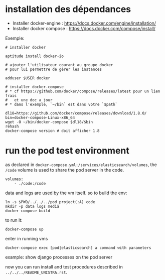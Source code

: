 

# installation des dépendances

* Installer docker-engine : https://docs.docker.com/engine/installation/
* Installer docker compose : https://docs.docker.com/compose/install/

Exemple:

    # installer docker

    aptitude install docker-io

    # ajouter l'utilisateur courant au groupe docker
    # pour lui permettre de gérer les instances

    adduser $USER docker

    # installer docker-compose
    # * cf https://github.com/docker/compose/releases/latest pour un lien frais
    #   et une doc a jour
    # * dans l'exemple, `~/bin` est dans votre `$path`

    dl18=https://github.com/docker/compose/releases/download/1.8.0/
    bin=docker-compose-Linux-x86_64
    wget -O ~/bin/docker-compose $dl18/$bin
    rehash
    docker-compose version # doit afficher 1.8

# run the pod test environment

as declared in `docker-compose.yml:/services/elasticsearch/volumes`,
the `/code` volume is used to share the pod server in the code.

    volumes:
        - ./code:/code

data and logs are used by the vm itself. so to build the env:

    ln -s $PWD/../../../pod_project(:A) code
    mkdir -p data logs media
    docker-compose build

to run it:

    docker-compose up

enter in running vms

    docker-compose exec [pod|elasticsearch] a command with parameters

example: show django processes on the pod server

now you can run install and test procedures described in
`../../../README_UNISTRA.rst`.
